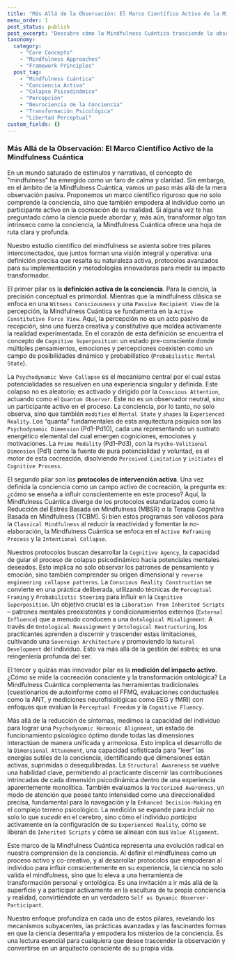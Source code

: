 ```yaml
---
title: "Más Allá de la Observación: El Marco Científico Activo de la Mindfulness Cuántica"
menu_order: 1
post_status: publish
post_excerpt: "Descubre cómo la Mindfulness Cuántica trasciende la observación pasiva, ofreciendo un marco científico robusto para la cocreación consciente de tu realidad. Este artículo explora los pilares de su definición, sus protocolos avanzados y las innovadoras formas de medir su impacto transformador en la conciencia."
taxonomy:
  category:
    - "Core Concepts"
    - "Mindfulness Approaches"
    - "Framework Principles"
  post_tag:
    - "Mindfulness Cuántica"
    - "Conciencia Activa"
    - "Colapso Psicodinámico"
    - "Percepción"
    - "Neurociencia de la Conciencia"
    - "Transformación Psicológica"
    - "Libertad Perceptual"
custom_fields: {}
---
```


### Más Allá de la Observación: El Marco Científico Activo de la Mindfulness Cuántica

En un mundo saturado de estímulos y narrativas, el concepto de "mindfulness" ha emergido como un faro de calma y claridad. Sin embargo, en el ámbito de la Mindfulness Cuántica, vamos un paso más allá de la mera observación pasiva. Proponemos un marco científico riguroso que no solo comprende la conciencia, sino que también empodera al individuo como un participante activo en la cocreación de su realidad. Si alguna vez te has preguntado cómo la ciencia puede abordar y, más aún, transformar algo tan intrínseco como la conciencia, la Mindfulness Cuántica ofrece una hoja de ruta clara y profunda.

Nuestro estudio científico del mindfulness se asienta sobre tres pilares interconectados, que juntos forman una visión integral y operativa: una definición precisa que resalta su naturaleza activa, protocolos avanzados para su implementación y metodologías innovadoras para medir su impacto transformador.

El primer pilar es la **definición activa de la conciencia**. Para la ciencia, la precisión conceptual es primordial. Mientras que la mindfulness clásica se enfoca en una `Witness Consciousness` y una `Passive Recipient View` de la percepción, la Mindfulness Cuántica se fundamenta en la `Active Constitutive Force View`. Aquí, la percepción no es un acto pasivo de recepción, sino una fuerza creativa y constitutiva que moldea activamente la realidad experimentada. En el corazón de esta definición se encuentra el concepto de `Cognitive Superposition`: un estado pre-consciente donde múltiples pensamientos, emociones y percepciones coexisten como un campo de posibilidades dinámico y probabilístico (`Probabilistic Mental State`).

La `Psychodynamic Wave Collapse` es el mecanismo central por el cual estas potencialidades se resuelven en una experiencia singular y definida. Este colapso no es aleatorio; es activado y dirigido por la `Conscious Attention`, actuando como el `Quantum Observer`. Este no es un observador neutral, sino un participante activo en el proceso. La conciencia, por lo tanto, no solo observa, sino que también `modifies` el `Mental State` y `shapes` la `Experienced Reality`. Los “quanta” fundamentales de esta arquitectura psíquica son las `Psychodynamic Dimension` (Pd1-Pd10), cada una representando un sustrato energético elemental del cual emergen cogniciones, emociones y motivaciones. La `Prime Modality` (Pd1-Pd3), con la `Psycho-Volitional Dimension` (Pd1) como la fuente de pura potencialidad y voluntad, es el motor de esta cocreación, disolviendo `Perceived Limitation` y `initiates` el `Cognitive Process`.

El segundo pilar son los **protocolos de intervención activa**. Una vez definida la conciencia como un campo activo de cocreación, la pregunta es: ¿cómo se enseña a influir conscientemente en este proceso? Aquí, la Mindfulness Cuántica diverge de los protocolos estandarizados como la Reducción del Estrés Basada en Mindfulness (MBSR) o la Terapia Cognitiva Basada en Mindfulness (TCBM). Si bien estos programas son valiosos para la `Classical Mindfulness` al reducir la reactividad y fomentar la no-elaboración, la Mindfulness Cuántica se enfoca en el `Active Reframing Process` y la `Intentional Collapse`.

Nuestros protocolos buscan desarrollar la `Cognitive Agency`, la capacidad de guiar el proceso de colapso psicodinámico hacia potenciales mentales deseados. Esto implica no solo observar los patrones de pensamiento y emoción, sino también comprender su origen dimensional y `reverse engineering collapse patterns`. La `Conscious Reality Construction` se convierte en una práctica deliberada, utilizando técnicas de `Perceptual Framing` y `Probabilistic Steering` para influir en la `Cognitive Superposition`. Un objetivo crucial es la `Liberation from Inherited Scripts` – patrones mentales preexistentes y condicionamientos externos (`External Influence`) que a menudo conducen a una `Ontological Misalignment`. A través de `Ontological Reassignment` y `Ontological Restructuring`, los practicantes aprenden a discernir y trascender estas limitaciones, cultivando una `Sovereign Architecture` y promoviendo la `Natural Development` del individuo. Esto va más allá de la gestión del estrés; es una reingeniería profunda del ser.

El tercer y quizás más innovador pilar es la **medición del impacto activo**. ¿Cómo se mide la cocreación consciente y la transformación ontológica? La Mindfulness Cuántica complementa las herramientas tradicionales (cuestionarios de autoinforme como el FFMQ, evaluaciones conductuales como la ANT, y mediciones neurofisiológicas como EEG y fMRI) con enfoques que evalúan la `Perceptual Freedom` y la `Cognitive Fluency`.

Más allá de la reducción de síntomas, medimos la capacidad del individuo para lograr una `Psychodynamic Harmonic Alignment`, un estado de funcionamiento psicológico óptimo donde todas las dimensiones interactúan de manera unificada y armoniosa. Esto implica el desarrollo de la `Dimensional Attunement`, una capacidad sofisticada para "leer" las energías sutiles de la conciencia, identificando qué dimensiones están activas, suprimidas o desequilibradas. La `Structural Awareness` se vuelve una habilidad clave, permitiendo al practicante discernir las contribuciones intrincadas de cada dimensión psicodinámica dentro de una experiencia aparentemente monolítica. También evaluamos la `Vectorized Awareness`, un modo de atención que posee tanto intensidad como una direccionalidad precisa, fundamental para la navegación y la `Enhanced Decision-Making` en el complejo terreno psicológico. La medición se expande para incluir no solo lo que *sucede* en el cerebro, sino cómo el individuo *participa* activamente en la configuración de su `Experienced Reality`, cómo se liberan de `Inherited Scripts` y cómo se alinean con sus `Value Alignment`.

Este marco de la Mindfulness Cuántica representa una evolución radical en nuestra comprensión de la conciencia. Al definir el mindfulness como un proceso activo y co-creativo, y al desarrollar protocolos que empoderan al individuo para influir conscientemente en su experiencia, la ciencia no solo valida el mindfulness, sino que lo eleva a una herramienta de transformación personal y ontológica. Es una invitación a ir más allá de la superficie y a participar activamente en la escultura de tu propia conciencia y realidad, convirtiéndote en un verdadero `Self as Dynamic Observer-Participant`.

Nuestro enfoque profundiza en cada uno de estos pilares, revelando los mecanismos subyacentes, las prácticas avanzadas y las fascinantes formas en que la ciencia desentraña y empodera los misterios de la conciencia. Es una lectura esencial para cualquiera que desee trascender la observación y convertirse en un arquitecto consciente de su propia vida.